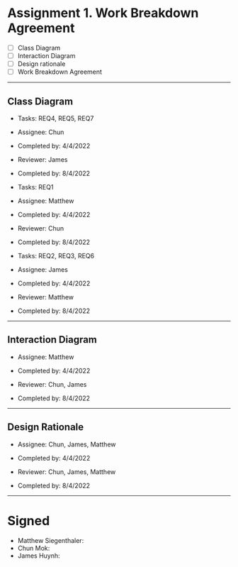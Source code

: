 # Assignment 1. Work Breakdown Agreement
- [ ] Class Diagram
- [ ] Interaction Diagram
- [ ] Design rationale
- [ ] Work Breakdown Agreement
---
## Class Diagram
* Tasks:            REQ4, REQ5, REQ7
* Assignee:         Chun
* Completed by:     4/4/2022

* Reviewer:         James
* Completed by:     8/4/2022

* Tasks:            REQ1
* Assignee:         Matthew
* Completed by:     4/4/2022

* Reviewer:         Chun
* Completed by:     8/4/2022

* Tasks:            REQ2, REQ3, REQ6
* Assignee:         James
* Completed by:     4/4/2022

* Reviewer:         Matthew
* Completed by:     8/4/2022
---
## Interaction Diagram
* Assignee:         Matthew
* Completed by:     4/4/2022

* Reviewer:         Chun, James
* Completed by:     8/4/2022
---
## Design Rationale
* Assignee:         Chun, James, Matthew
* Completed by:     4/4/2022

* Reviewer:         Chun, James, Matthew
* Completed by:     8/4/2022
---
# Signed
* Matthew Siegenthaler: 
* Chun Mok: 
* James Huynh: 
